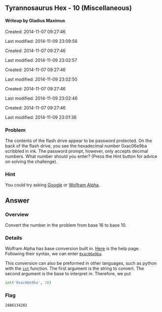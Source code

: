<!---
In general,
Make your explanations clear and concise
Beginners should be able to understand it
Link to outside resources all da time
All of the text should be aligned to 79 characters.
In Emacs, do Ctrl+x f 79 RET Alt+x auto-fill-mode RET, then do Alt-q to realign text
-->

## Tyrannosaurus Hex - 10 (Miscellaneous) ##
#### Writeup by Gladius Maximus

Created: 2014-11-07 09:27:46

Last modified: 2014-11-09 23:09:56


Created: 2014-11-07 09:27:46

Last modified: 2014-11-09 23:02:57


Created: 2014-11-07 09:27:46

Last modified: 2014-11-09 23:02:50


Created: 2014-11-07 09:27:46

Last modified: 2014-11-09 23:02:46


Created: 2014-11-07 09:27:46

Last modified: 2014-11-09 23:01:36


### Problem ###

The contents of the flash drive appear to be password protected. On the back of
the flash drive, you see the hexadecimal number 0xac06e9ba scribbled in
ink. The password prompt, however, only accepts decimal numbers. What number
should you enter? (Press the Hint button for advice on solving the challenge).

<!--- Put the hint verbatim from PicoCTF here. Copy any dependencies and link
to them as if they are in the same folder: \[link name\]\(file name\).  -->

### Hint ###

You could try asking [Google](http://www.google.com/) or [Wolfram
Alpha](http://www.wolframalpha.com/).

<!--- Also copy and paste the hint verbatim. Don't forget the zero when you are
copy and pasting -->

## Answer ##

### Overview ###

Convert the number in the problem from base 16 to base 10.

<!--- This is for advanced users who want a phrase like 'inject SQL into this
variable', or 'do a buffer overflow on this input variable'.* -->

### Details ###

Wolfram Alpha has base conversion built
in. [Here](http://www.wolframalpha.com/input/?i=base+conversion&a=*MC.~-_*ExamplePage-&f2=23&f=BaseConversion.numToConvert%5Cu005f23&f3=2&f=BaseConversion.toBase%5Cu005f2&a=*FVarOpt.1-_**-.***BaseConversion.fromBase---.*--)
is the help page. Following their syntax, we can enter
[`0xac06e9ba`](http://www.wolframalpha.com/input/?i=0xac06e9ba).

This conversion can also be preformed in other languages, such as python with the
[`int`](https://docs.python.org/2/library/functions.html#int) function. The
first argument is the string to convert. The second argument is the base to
interpret in. Therefore, we put
```python
int('0xac06e9ba', 16)
```

### Flag ###

    2886134202

<!--- Don't put anything else here, other than the verbatim answer -->
